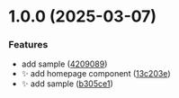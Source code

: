 # 1.0.0 (2025-03-07)


### Features

*  add sample ([4209089](https://github.com/alphacode-abarnans/semantic-release/commit/42090899164db22866a6c978b88ed390827c697e))
* ✨ add homepage component ([13c203e](https://github.com/alphacode-abarnans/semantic-release/commit/13c203e551d638f5249cc8e8036ec436c325a785))
* ✨ add sample ([b305ce1](https://github.com/alphacode-abarnans/semantic-release/commit/b305ce1e265e9fed51c0151e79d5728352d77c93))
